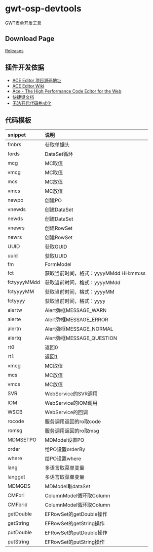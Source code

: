 # gwt-osp-devtools

GWT表单开发工具

## Download Page

[Releases](https://github.com/liulei6577/gwt-osp-devtools/releases/latest)

## 插件开发依据

- [ACE Editor 项目源码地址](https://github.com/ajaxorg/ace)
- [ACE Editor Wiki](https://github.com/ajaxorg/ace/wiki)
- [Ace - The High Performance Code Editor for the Web](https://ace.c9.io/)
- [快捷键文档](https://github.com/ajaxorg/ace/wiki/Default-Keyboard-Shortcuts)
- [无法开启代码格式化](https://stackoverflow.com/questions/31767051/how-do-i-use-beautify-in-ace-editor)

## 代码模板

| snippet     | 说明                           |
|:------------|:-----------------------------|
| fmbrs       | 获取单据头                        |
| fords       | DataSet循环                    |
| mcg         | MC取值                         |
| vmcg        | MC取值                         |
| mcs         | MC放值                         |
| vmcs        | MC放值                         |
| newpo       | 创建PO                         |
| vnewds      | 创建DataSet                    |
| newds       | 创建DataSet                    |
| vnewrs      | 创建RowSet                     |
| newrs       | 创建RowSet                     |
| UUID        | 获取GUID                       |
| uuid        | 获取UUID                       |
| fm          | FormModel                    |
| fct         | 获取当前时间，格式：yyyyMMdd HH:mm:ss  |
| fctyyyyMMdd | 获取当前时间，格式：yyyyMMdd           |
| fctyyyyMM   | 获取当前时间，格式：yyyyMM             |
| fctyyyy     | 获取当前时间，格式：yyyy               |
| alertw      | Alert弹框MESSAGE_WARN          |
| alerte      | Alert弹框MESSAGE_ERROR         |
| alertn      | Alert弹框MESSAGE_NORMAL        |
| alertq      | Alert弹框MESSAGE_QUESTION      |
| rt0         | 返回0                          |
| rt1         | 返回1                          |
| vmcg        | MC取值                         |
| mcs         | MC放值                         |
| vmcs        | MC放值                         |
| SVR         | WebService的SVR调用             |
| IOM         | WebService的IOM调用             |
| WSCB        | WebService的回调                |
| rocode      | 服务调用返回的ro取code               |
| romsg       | 服务调用返回的ro取msg                |
| MDMSETPO    | MDModel设置PO                  |
| order       | 给PO设置orderBy                 |
| where       | 给PO设置where                   |
| lang        | 多语言取菜单变量                     |
| langget     | 多语言取菜单变量                     |
| MDMGDS      | MDModel取dataSet              |
| CMFori      | ColumnModel循环取Column         |
| CMForid     | ColumnModel循环取Column         |
| getDouble   | EFRowSet的getDouble操作         |
| getString   | EFRowSet的getString操作         |
| putDouble   | EFRowSet的putDouble操作         |
| putString   | EFRowSet的putString操作         |